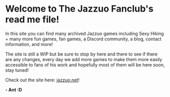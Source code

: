 # Welcome to The Jazzuo Fanclub's read me file!

In this site you can find many archived Jazzuo games including Sexy Hiking + many more fun games, fan games, a Discord community, a blog, contact information, and more!

The site is still a WIP but be sure to stop by here and there to see if there are any changes, every day we add more games to make them more easily accessible to fans of his work and hopefully most of them will be here soon, stay tuned!

Check out the site here: [jazzuo.net](https://jazzuo.net)!

  **- Ant :D**
